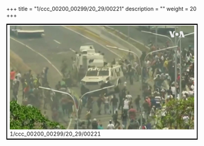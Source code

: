 +++
title = "1/ccc_00200_00299/20_29/00221"
description = ""
weight = 20
+++

<table style="border:2px solid black;max-width:800px;max-height:800px;" 
><tr><td>
<img class="center-fit-jpg"
src="/jpg_/aaa_20190430_NxaOmWaI8sI_00220.jpg">
1/ccc_00200_00299/20_29/00221
</img></td></tr></table>
